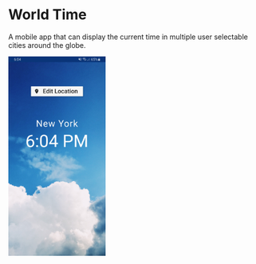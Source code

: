 # World Time

A mobile app that can display the current time in multiple user selectable cities around the globe. 

<img src="https://github.com/ByromJomaa/World_Time/blob/master/README_screenshot.jpg" height="400" />
